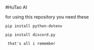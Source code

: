 #HuTao AI
 
 for using this repository you need these


 
 ```
 pip install python-dotenv

 pip install discord.py
 
  that's all i remember

  ```